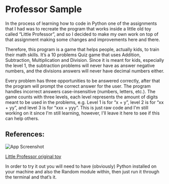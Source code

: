 # Professor Sample

In the process of learning how to code in Python one of the assignments that I had was to recreate the program that works inside a little old toy called “Little Professor”, and so I decided to make my own work on top of that assignment making some changes and improvements here and there.

Therefore, this program is a game that helps people, actually kids, to train their math skills. It’s a 10 problems Quiz game that uses Addition, Subtraction, Multiplication and Division. Since it is meant for kids, especially the level 1, the subtraction problems will never have as answer negative numbers, and the divisions answers will never have decimal numbers either.

Every problem has three opportunities to be answered correctly, after that the program will prompt the correct answer for the user. The program handles incorrect answers case-insensitive (numbers, letters, etc.). The game counts with three levels, each level represents the amount of digits meant to be used in the problems, e.g. Level 1 is for “x + y”, level 2 is for “xx + yy”, and level 3 is for “xxx + yyy”. This is just raw code and I'm still working on it since I'm still learning, however, I'll leave it here to see if this can help others.



## References:

![App Screenshot](https://coimages.sciencemuseumgroup.org.uk/images/129/542/medium_2001_0080.jpg)

[Little Professor original toy](https://youtu.be/ZuJwzH9BIgs)

In order to try it out you will need to have (obviously) Python installed on your machine and also the Random module within, then just run it through the terminal and that’s it.
